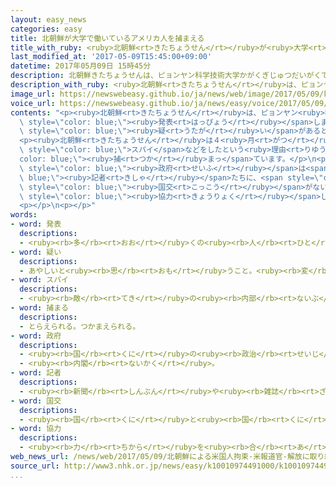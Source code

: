 ```yaml
---
layout: easy_news
categories: easy
title: 北朝鮮が大学で働いているアメリカ人を捕まえる
title_with_ruby: <ruby>北朝鮮<rt>きたちょうせん</rt></ruby>が<ruby>大学<rt>だいがく</rt></ruby>で<ruby>働<rt>はたら</rt></ruby>いているアメリカ<ruby>人<rt>じん</rt></ruby>を<ruby>捕<rt>つか</rt></ruby>まえる
last_modified_at: '2017-05-09T15:45:00+09:00'
datetime: 2017年05月09日 15時45分
description: 北朝鮮きたちょうせんは、ピョンヤン科学技術大学かがくぎじゅつだいがくで働はたらいているアメリカ人じんを５月がつ６日むいかに捕つかまえたと発表はっぴょうしました。
description_with_ruby: <ruby>北朝鮮<rt>きたちょうせん</rt></ruby>は、ピョンヤン<ruby>科学技術大学<rt>かがくぎじゅつだいがく</rt></ruby>で<ruby>働<rt>はたら</rt></ruby>いているアメリカ<ruby>人<rt>じん</rt></ruby>を５<ruby>月<rt>がつ</rt></ruby><ruby>６日<rt>むいか</rt></ruby>に<ruby>捕<rt>つか</rt></ruby>まえたと<ruby>発表<rt>はっぴょう</rt></ruby>しました。
image_url: https://newswebeasy.github.io/ja/news/web/image/2017/05/09/k10010974491000.jpg
voice_url: https://newswebeasy.github.io/ja/news/easy/voice/2017/05/09/k10010974491000.mp3
contents: "<p><ruby>北朝鮮<rt>きたちょうせん</rt></ruby>は、ピョンヤン<ruby>科学技術大学<rt>かがくぎじゅつだいがく</rt></ruby>で<ruby>働<rt>はたら</rt></ruby>いているアメリカ<ruby>人<rt>じん</rt></ruby>を５<ruby>月<rt>がつ</rt></ruby><ruby>６日<rt>むいか</rt></ruby>に<ruby>捕<rt>つか</rt></ruby>まえたと<span\
  \ style=\"color: blue;\"><ruby>発表<rt>はっぴょう</rt></ruby></span>しました。<ruby>北朝鮮<rt>きたちょうせん</rt></ruby>は、このアメリカ<ruby>人<rt>じん</rt></ruby>が<ruby>北朝鮮<rt>きたちょうせん</rt></ruby>に<ruby>反対<rt>はんたい</rt></ruby>することをした<span\
  \ style=\"color: blue;\"><ruby>疑<rt>うたが</rt></ruby>い</span>があると<ruby>言<rt>い</rt></ruby>っています。</p>\n\
  <p><ruby>北朝鮮<rt>きたちょうせん</rt></ruby>は４<ruby>月<rt>がつ</rt></ruby>２２<ruby>日<rt>にち</rt></ruby>にもピョンヤン<ruby>科学技術大学<rt>かがくぎじゅつだいがく</rt></ruby>で<ruby>教<rt>おし</rt></ruby>えていたアメリカ<ruby>人<rt>じん</rt></ruby>を<ruby>捕<rt>つか</rt></ruby>まえました。<ruby>今<rt>いま</rt></ruby>４<ruby>人<rt>にん</rt></ruby>のアメリカ<ruby>人<rt>じん</rt></ruby>が、<ruby>北朝鮮<rt>きたちょうせん</rt></ruby>で<span\
  \ style=\"color: blue;\">スパイ</span>などをしたという<ruby>理由<rt>りゆう</rt></ruby>で<span style=\"\
  color: blue;\"><ruby>捕<rt>つか</rt></ruby>まっ</span>ています。</p>\n<p>５<ruby>月<rt>がつ</rt></ruby><ruby>８日<rt>ようか</rt></ruby>、アメリカの<span\
  \ style=\"color: blue;\"><ruby>政府<rt>せいふ</rt></ruby></span>は<span style=\"color:\
  \ blue;\"><ruby>記者<rt>きしゃ</rt></ruby></span>たちに、<span style=\"color: blue;\"><ruby>捕<rt>つか</rt></ruby>まっ</span>たアメリカ<ruby>人<rt>じん</rt></ruby>を<ruby>自由<rt>じゆう</rt></ruby>にしてもらうつもりだと<ruby>話<rt>はな</rt></ruby>しました。アメリカは<ruby>北朝鮮<rt>きたちょうせん</rt></ruby>と<span\
  \ style=\"color: blue;\"><ruby>国交<rt>こっこう</rt></ruby></span>がないため、<ruby>北朝鮮<rt>きたちょうせん</rt></ruby>にあるスウェーデンの<ruby>大使館<rt>たいしかん</rt></ruby>に<span\
  \ style=\"color: blue;\"><ruby>協力<rt>きょうりょく</rt></ruby></span>してもらうと<ruby>言<rt>い</rt></ruby>っています。</p>\n\
  <p></p>\n<p></p>"
words:
- word: 発表
  descriptions:
  - <ruby><rb>多</rb><rt>おお</rt></ruby>くの<ruby><rb>人</rb><rt>ひと</rt></ruby>に<ruby><rb>広</rb><rt>ひろ</rt></ruby>く<ruby><rb>知</rb><rt>し</rt></ruby>らせること。
- word: 疑い
  descriptions:
  - あやしいと<ruby><rb>思</rb><rt>おも</rt></ruby>うこと。<ruby><rb>変</rb><rt>へん</rt></ruby>に<ruby><rb>思</rb><rt>おも</rt></ruby>うこと。
- word: スパイ
  descriptions:
  - <ruby><rb>敵</rb><rt>てき</rt></ruby>の<ruby><rb>内部</rb><rt>ないぶ</rt></ruby>に<ruby><rb>入</rb><rt>はい</rt></ruby>って、<ruby><rb>秘密</rb><rt>ひみつ</rt></ruby>をさぐること。また、その<ruby><rb>人</rb><rt>ひと</rt></ruby>。
- word: 捕まる
  descriptions:
  - とらえられる。つかまえられる。
- word: 政府
  descriptions:
  - <ruby><rb>国</rb><rt>くに</rt></ruby>の<ruby><rb>政治</rb><rt>せいじ</rt></ruby>を<ruby><rb>行</rb><rt>おこな</rt></ruby>うところ。
  - <ruby><rb>内閣</rb><rt>ないかく</rt></ruby>。
- word: 記者
  descriptions:
  - <ruby><rb>新聞</rb><rt>しんぶん</rt></ruby>や<ruby><rb>雑誌</rb><rt>ざっし</rt></ruby>などの<ruby><rb>記事</rb><rt>きじ</rt></ruby>を、<ruby><rb>取材</rb><rt>しゅざい</rt></ruby>したり<ruby><rb>書</rb><rt>か</rt></ruby>いたりする<ruby><rb>人</rb><rt>ひと</rt></ruby>。
- word: 国交
  descriptions:
  - <ruby><rb>国</rb><rt>くに</rt></ruby>と<ruby><rb>国</rb><rt>くに</rt></ruby>との<ruby><rb>正式</rb><rt>せいしき</rt></ruby>なつき<ruby><rb>合</rb><rt>あ</rt></ruby>い。
- word: 協力
  descriptions:
  - <ruby><rb>力</rb><rt>ちから</rt></ruby>を<ruby><rb>合</rb><rt>あ</rt></ruby>わせて、ものごとを<ruby><rb>行</rb><rt>おこな</rt></ruby>うこと。
web_news_url: /news/web/2017/05/09/北朝鮮による米国人拘束-米報道官-解放に取り組む考え強調/
source_url: http://www3.nhk.or.jp/news/easy/k10010974491000/k10010974491000.html
...
```

